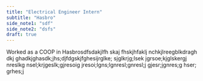 ```yaml
---
title: "Electrical Engineer Intern"
subtitle: "Hasbro"
side_note1: "sdf"
side_note2: "dsfs"
draft: true
---
```


Worked as a COOP in Hasbrosdfsdakjlfh skaj fhskjhfaklj nchkjlreegblkdragh dkj ghadkjghasdk;jhs;djfdgskjfghesijrglke; sjglkrjg;lsek jgrsoe;kjglskergj nreslkg nsel;krjgeslk;gjresoig jresoi;lgns;lgnresl;gnresl;j gjesr;jgnres;g hser; grhes;j
